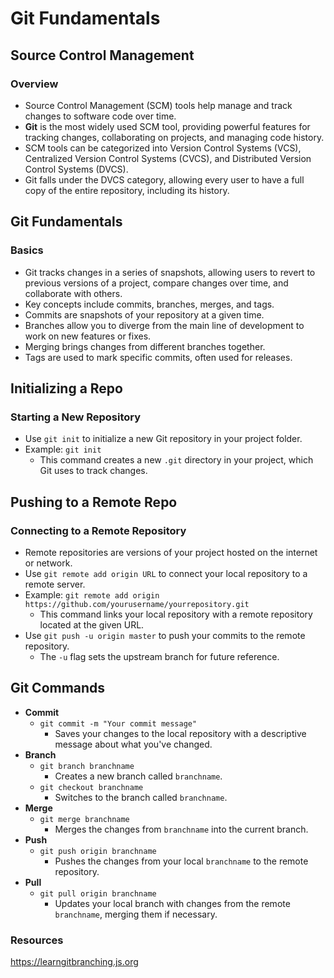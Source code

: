 # Git Fundamentals

## Source Control Management

### Overview

- Source Control Management (SCM) tools help manage and track changes to software code over time.
- **Git** is the most widely used SCM tool, providing powerful features for tracking changes, collaborating on projects, and managing code history.
- SCM tools can be categorized into Version Control Systems (VCS), Centralized Version Control Systems (CVCS), and Distributed Version Control Systems (DVCS).
- Git falls under the DVCS category, allowing every user to have a full copy of the entire repository, including its history.

## Git Fundamentals

### Basics

- Git tracks changes in a series of snapshots, allowing users to revert to previous versions of a project, compare changes over time, and collaborate with others.
- Key concepts include commits, branches, merges, and tags.
- Commits are snapshots of your repository at a given time.
- Branches allow you to diverge from the main line of development to work on new features or fixes.
- Merging brings changes from different branches together.
- Tags are used to mark specific commits, often used for releases.

## Initializing a Repo

### Starting a New Repository

- Use `git init` to initialize a new Git repository in your project folder.
- Example: `git init`
    - This command creates a new `.git` directory in your project, which Git uses to track changes.

## Pushing to a Remote Repo

### Connecting to a Remote Repository

- Remote repositories are versions of your project hosted on the internet or network.
- Use `git remote add origin URL` to connect your local repository to a remote server.
- Example: `git remote add origin https://github.com/yourusername/yourrepository.git`
    - This command links your local repository with a remote repository located at the given URL.
- Use `git push -u origin master` to push your commits to the remote repository.
    - The `-u` flag sets the upstream branch for future reference.

## Git Commands

- **Commit**
  - `git commit -m "Your commit message"`
    - Saves your changes to the local repository with a descriptive message about what you've changed.
- **Branch**
  - `git branch branchname`
    - Creates a new branch called `branchname`.
  - `git checkout branchname`
    - Switches to the branch called `branchname`.
- **Merge**
  - `git merge branchname`
    - Merges the changes from `branchname` into the current branch.
- **Push**
  - `git push origin branchname`
    - Pushes the changes from your local `branchname` to the remote repository.
- **Pull**
  - `git pull origin branchname`
    - Updates your local branch with changes from the remote `branchname`, merging them if necessary.

### Resources

https://learngitbranching.js.org
